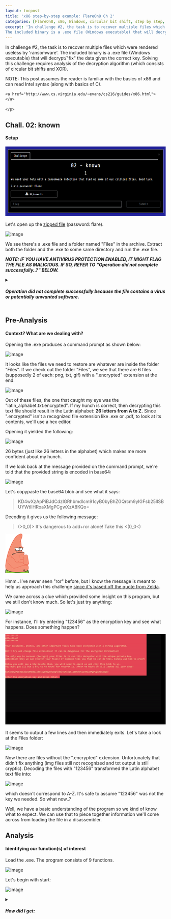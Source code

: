 ```yaml
---
layout: tocpost
title: 'x86 step-by-step example: FlareOn8 Ch 2'
categories: [FlareOn8, x86, Windows, circular bit shift, step by step, detailed,]
excerpt: 'In challenge #2, the task is to recover multiple files which were rendered useless by ransomware.
The included binary is a .exe file (Windows executable) that will decrypt/"fix" the data given the correct key. Solving this challenge requires analysis of the decryption algorithm (which consists of circular bit shifts and XOR).'
---
```

<div class = "myWay">
    <p>
        In challenge #2, the task is to recover multiple files which were rendered useless by 'ransomware'.
The included binary is a .exe file (Windows executable) that will decrypt/"fix" the data given the correct key. Solving this challenge requires analysis of the decryption algorithm (which consists of circular bit shifts and XOR). </p>
</div>

<div id="note">
    <p>
    NOTE: This post assumes the reader is familiar with the basics of x86 and can read Intel syntax (along with basics of C). <br> 
    
    <a href="http://www.cs.virginia.edu/~evans/cs216/guides/x86.html"> </a>
    
    </p>
</div>
    


## Chall. 02: known
#### Setup

![](/images/known.png)

Let's open up the [zipped file](https://github.com/mibho/mibho.github.io/raw/master/attachments/02_known.7z) (password: flare).

![image](https://user-images.githubusercontent.com/86342821/141599163-107e3457-8e2e-4679-95a8-2f1664d106b5.png)

We see there's a .exe file and a folder named "Files" in the archive. Extract both the folder and the .exe to some same directory and run the .exe file. 

***NOTE: IF YOU HAVE ANTIVIRUS PROTECTION ENABLED, IT MIGHT FLAG THE FILE AS MALICIOUS. IF SO, REFER TO "Operation did not complete successfully..?" BELOW.***

<div id= "mainbar">
<details> 
    <summary> 
<h5>Operation did not complete successfully because the file contains a virus or potentially unwanted software.</h5>
  </summary>
  <p> 
      If you received the error message shown below, <b> don't worry . It's a false-positive, not a virus. </b> If the file disappears after seeing this error, it's because by default, AVs will quarantine or remove files they "detect".
      <img src="https://user-images.githubusercontent.com/86342821/141606716-9553dbd2-a9cb-4299-a5b7-ded9fad4f1f1.png">
  </p>
    <p>
        To solve this, you will need to temporarily <b> disable </b> Windows Defender. <a href="https://support.microsoft.com/en-us/windows/turn-off-defender-antivirus-protection-in-windows-security-99e6004f-c54c-8509-773c-a4d776b77960">You can do so by following the instructions in this link.</a> 
        If you have a different AV (e.g: Avast, AVG, etc) and you're unable to run the file, you may have to google for help on temporarily disabling your AV.
    </p>
    
</details>
    </div>

## Pre-Analysis
#### Context? What are we dealing with?

Opening the .exe produces a command prompt as shown below:

![image](https://user-images.githubusercontent.com/86342821/141667259-af364210-d207-4c16-b825-00fc3998aa07.png)

It looks like the files we need to restore are whatever are inside the folder "Files". If we check out the folder "Files", we see that there are 6 files (supposedly 2 of each: png, txt, gif) with a ".encrypted" extension at the end.

![image](https://user-images.githubusercontent.com/86342821/141721027-52449c4a-3a99-464e-8f2e-f5be8d868554.png)

Out of these files, the one that caught my eye was the "latin_alphabet.txt.encrypted". If my hunch is correct, then decrypting this text file should result in the Latin alphabet: **26 letters from A to Z.** Since ".encrypted" isn't a recognized file extension like .exe or .pdf, to look at its contents, we'll use a hex editor. 

Opening it yielded the following: 

![image](https://user-images.githubusercontent.com/86342821/141722484-eba6881b-f1eb-4540-aae9-ca36a9337932.png)

26 bytes (just like 26 letters in the alphabet) which makes me more confident about my hunch.  

If we look back at the message provided on the command prompt, we're told that the provided string is encoded in base64:

![image](https://user-images.githubusercontent.com/86342821/141731550-d0015acf-4abb-4bf7-a4d7-484ade595c08.png)

Let's copypaste the base64 blob and see what it says:

> KD4wXzApPiBJdCdzIGRhbmdlcm91cyB0byBhZGQrcm9yIGFsb25lISBUYWtlIHRoaXMgPCgwXzA8KQo=

Decoding it gives us the following message:

> (>0_0)> It's dangerous to add+ror alone! Take this <(0_0<)

<div class = "myWay"> <img src="/images/patrickthink2.png"> </div> 

Hmm.. I've never seen "ror" before, but I know the message is meant to help us approach this challenge [since it's based off the quote from Zelda](https://en.wikipedia.org/wiki/It%27s_dangerous_to_go_alone!).

We came across a clue which provided some insight on this program, but we still don't know much. So let's just try anything:

![image](https://user-images.githubusercontent.com/86342821/141738714-8d535bdb-7559-494a-9f91-a072cf28a11e.png)

For instance, I'll try entering "123456" as the encryption key and see what happens. Does something happen? 

![image](/images/123456.gif)

It seems to output a few lines and then immediately exits. Let's take a look at the Files folder:

![image](https://user-images.githubusercontent.com/86342821/142032698-44e7e5ba-b098-40dd-8e70-14c971213a91.png)

Now there are files without the ".encrypted" extension. Unfortunately that didn't fix anything (img files still not recognized and txt output is still cryptic). Decoding the files with "123456" transformed the Latin alphabet text file into: 

![image](https://user-images.githubusercontent.com/86342821/141744501-0ab0acb9-ffec-413e-b0d5-8cf4739f7081.png)

which doesn't correspond to A-Z. It's safe to assume "123456" was not the key we needed. So what now..? 

Well, we have a basic understanding of the program so we kind of know what to expect. We can use that to piece together information we'll come across from loading the file in a disassembler. 


## Analysis



#### Identifying our function(s) of interest

Load the .exe. The program consists of 9 functions.

![image](https://user-images.githubusercontent.com/86342821/141760450-d7dea7f5-8a21-49d5-aa65-3b9a5a665ce0.png)

Let's begin with start:

![image](https://user-images.githubusercontent.com/86342821/141762633-cd8d8c88-754f-44b7-9064-17c249ca838f.png)


<div id= "mainbar">
<details> 
    <summary> 
<h5> How did I get: </h5>
  </summary>
    
    
  <div id ="submainbar">
      <details> 
    <summary> 
<h5> Part 1 </h5>
  </summary>
      <p> 
          <img src="https://user-images.githubusercontent.com/86342821/141766542-5b726f91-aa8f-4630-bc14-cf83445e2df5.png"> 
      </p>
          
          <p> 
         
          The 1st two instructions are referred to as the <b>function prologue</b>. This basically just prepares the stack. <a href="https://mibho.github.io/2019-7-27-denoobifyx86/">How? Read more.</a> <br>
          <p class= "lolwat2"> sub esp, 10h <span class="lolwat">allocates 10h (16) bytes of space on the stack.</span>      
          </p>           
          
          <p class="lolwat2">xor eax, eax <span class="lolwat"> is the equivalent of eax = 0.  <a href="https://stackoverflow.com/questions/1396527/what-is-the-purpose-of-xoring-a-register-with-itself">It's typically used as an optimization since it's more efficient than mov eax, 0.</a> </span> 
          </p>
          
          <p class="lolwat2"> mov [ebp+Buffer], eax <span class="lolwat"> Since eax = 0 from the previous instruction, this is just setting the local variable Buffer to 0; ie, Buffer = 0.</span> 
          </p>
          
          <p class="lolwat2">mov [ebp+var_C], eax <span class="lolwat"> basically var_C = 0, for the same reason provided above. </span> 
          </p>
         
          <p class="lolwat2"> push 0FFFFFFF6h <span class="lolwat"> this hex value, 0FFFFFFF6h, is equivalent to 4294967286, which can be represented as ((DWORD)-10). This is the value of STD_INPUT_HANDLE (input buffer to console). So STD_INPUT_HANDLE is pushed to the top of the stack.</span> 
          </p>
          
          <p class="lolwat2">call ds:GetStdHandle <span class="lolwat"> basically GetStdHandle(STD_INPUT_HANDLE). GetStdHandle is called and the argument that's passed through is 0FFFFFFF6h.  </span> 
          </p>
          
          <p class="lolwat2"> mov 
              <br> [ebp + hConsoleInput], eax <span class="lolwat"> Since eax contains the return value of the function that was most recently executed (in this case, GetStdHandle), eax contains whatever GetStdHandle() returns. GetStdHandle(STD_INPUT_HANDLE) returns the handle to standard input (console) OR returns the constant INVALID_HANDLE_VALUE depending on success or fail, respectively. so eax = handle to standard input or error. This is then stored into the local variable hConsoleInput. </span> 
          </p>
          
          <p class="lolwat2">push 0FFFFFFF5h <span class="lolwat"> refer to explanation from push 0FFFFFFF6h above. The only difference is that 0FFFFFFF5h = STD_OUTPUT_HANDLE. </span> 
          </p>
          
         <p class="lolwat2"> call ds:GetStdHandle <span class="lolwat"> basically GetStdHandle(STD_OUTPUT_HANDLE). refer to explanation from previous GetStdHandle instruction with STD_INPUT_HANDLE.  </span> 
          </p>
          
          <p class="lolwat2">mov hConsoleOutput, eax <span class="lolwat">  so hConsoleOutput contains the result from GetStdHandle(STD_OUTPUT_HANDLE). </span> 
          </p>
          
   <br>
      
      Putting all the information together, these instructions return the handles to std_in and std_out (if valid).
          
      </p>
    </details>
    </div>
   
    <div id ="submainbar">
    <details> 
    <summary> 
<h5> Part 2 </h5>
  </summary>
        <p> <img src="https://user-images.githubusercontent.com/86342821/141786928-6b787445-0dec-48d5-aacd-798a32ef6402.png"> </p>
       
        <p>
            If we look up SetConsoleTextAttribute, we can see that the function is defined as follows: <br>
            BOOL WINAPI SetConsoleTextAttribute(_In_ HANDLE hConsoleOutput,  _In_ WORD   wAttributes); <br>
            Note that WINAPI is just another name for <b> __stdcall; ie, arguments are passed right to left </b> on the stack. In this case, that means wAttributes is placed on the stack before hConsoleOutput.<br> 
        </p>
            
            <p class="lolwat2">push 0CEh <span class="lolwat"> the value 206 (decimal) is put on the stack. This corresponds to wAttributes due to the __stdcall calling convention(rightmost argument is pushed first). </span> 
        </p>
        
        <p class="lolwat2">mov ecx, hConsoleOutput<span class="lolwat"> the handle to the standard output device (console) is stored in ecx. </span> 
          </p>
          
        <p class="lolwat2">push ecx<span class="lolwat"> ecx is then put on the stack. This corresponds to hConsoleOutput. </span> 
          </p>
        
            <p>
            Hold up... "<b>I thought ECX was typically used for keeping count of something?</b>" <br>
            Unfortunately, I'm not certain if this is correct, but by definition, 
        <a href="https://en.wikipedia.org/wiki/X86_calling_conventions#stdcall"> __stdcall/WINAPI functions are allowed to modify eax, ecx, and edx.</a>
        As a result, ecx is saved prior to calling said function so that it can restore ecx in case the function that was just called modified its value. <br>
        ecx <b>is typically used as a counter</b>, but it can <b>also be used for temporary storage</b>. This scenario might be a "kill 2 birds with 1 stone" one? Pushing ecx would: <br>
            1) save its value on the stack so that even after the function call, we're able to retrieve it if needed. <br>
            2) put the 2nd argument on the stack. 
        </p>

            <p class="lolwat2">call <br> ds:SetConsoleTextAttribute<span class="lolwat"> basically SetConsoleTextAttribute(ecx, 0xCE), which modifies the background color of the console. </span> 
            </p>
        
       
        
        
    </details>
    </div>
    
    <div id ="submainbar">
    <details> 
    <summary> 
<h5> Part 3 </h5>
  </summary>
        <p> <img src="https://user-images.githubusercontent.com/86342821/141811593-3e046419-0cbd-44e1-a897-35fb5cc8a302.png"> </p>

        <p class="lolwat2">push 0<span class="lolwat"> put the number 0 onto the stack. </span> 
          </p>
        
        <p class="lolwat2">push 0<span class="lolwat"> put the number 0 onto the stack (again).  </span> 
          </p>
        
        <p class="lolwat2">push 70Ah<span class="lolwat"> put the number 70Ah [decimal: 1802] onto the stack.  </span> 
          </p>
        
        <p class="lolwat2">push offset_asc403000<span class="lolwat"> put offset_asc403000 onto the stack. </span> 
          </p>
        
        <p class="lolwat2">mov edx, hConsoleOutput<span class="lolwat"> store hConsoleOutput into EDX. </span> 
          </p>
        
        <p class="lolwat2">push edx<span class="lolwat"> put EDX onto the stack. </span> 
          </p>
        
        <p class="lolwat2">call ds:WriteConsoleA<span class="lolwat">  call WriteConsoleA with all of the arguments pushed onto the stack above.</span> 
          </p>
        
        <p> 
             
            Looking up WriteConsole, we get: BOOL WINAPI WriteConsole(_In_ HANDLE  hConsoleOutput,
            ⠀⠀⠀⠀⠀⠀⠀⠀⠀⠀⠀⠀⠀⠀⠀⠀⠀⠀⠀⠀⠀⠀⠀⠀⠀⠀⠀⠀⠀⠀⠀⠀⠀⠀⠀⠀⠀    ⠀⠀⠀⠀⠀⠀⠀ _In_ const VOID *lpBuffer, ⠀⠀⠀⠀⠀⠀⠀⠀⠀⠀⠀⠀⠀⠀⠀⠀⠀⠀⠀⠀⠀⠀⠀⠀⠀⠀⠀⠀⠀⠀⠀⠀⠀     ⠀⠀  _In_ DWORD   nNumberOfCharsToWrite,⠀⠀⠀⠀⠀⠀⠀
            ⠀⠀⠀⠀⠀⠀⠀⠀⠀⠀⠀⠀⠀⠀⠀⠀⠀⠀⠀⠀⠀⠀⠀⠀⠀⠀⠀⠀⠀⠀_Out_opt_  LPDWORD lpNumberOfCharsWritten,
            ⠀⠀⠀⠀⠀⠀⠀⠀⠀⠀⠀⠀⠀⠀⠀⠀⠀⠀⠀⠀⠀⠀⠀⠀⠀⠀⠀⠀⠀⠀⠀⠀⠀⠀⠀⠀⠀⠀⠀⠀⠀_Reserved_ LPVOID  lpReserved);
            
            <br>
            Again, since it's WINAPI/__stdcall, arguments are passed in from right to left. This means: <br>
            lpReserved = 0; <br>
            lpNumberOfCharsWritten = 0; <br>
            nNumberOfCharsToWrite = 70Ah; <br>
            lpBuffer = offset_asc403000; <br>
            hConsoleOutput = edx; <br> 
            which yields: <br>
            WriteConsoleA(hConsoleOutput, offset_asc403000, 70Ah, 0, 0); <br> <br> 
            
            Since WriteConsoleA() outputs lpNumberOfCharsWritten characters from lpBuffer onto hConsoleOutput, it prints 1802 characters (the entire ransomware msg displayed on the command prompt) from a variable [ie, offset_asc403000] onto the console. 
            
            <br><br><br>
            
            <img src="https://user-images.githubusercontent.com/86342821/141811901-61eee70c-c244-46ef-9241-347ef427e199.png"> <br>
            
            
            
            Similarly, for ReadConsoleA, we get: BOOL WINAPI ReadConsole( _In_ HANDLE  hConsoleInput,
            ⠀⠀⠀⠀⠀⠀⠀⠀⠀⠀⠀⠀⠀⠀⠀⠀⠀⠀⠀⠀⠀⠀⠀⠀⠀⠀⠀⠀⠀⠀⠀⠀⠀⠀⠀⠀⠀    ⠀⠀⠀⠀⠀⠀⠀ _In_ const VOID *lpBuffer, ⠀⠀⠀⠀⠀⠀⠀⠀⠀⠀⠀⠀⠀⠀⠀⠀⠀⠀⠀⠀⠀⠀⠀⠀⠀⠀⠀⠀⠀⠀⠀⠀⠀    ⠀⠀⠀⠀ ⠀⠀⠀⠀⠀⠀⠀⠀ _Out_ LPVOID lpBuffer,⠀⠀⠀⠀⠀⠀⠀
            ⠀⠀⠀⠀⠀⠀⠀⠀⠀⠀⠀⠀⠀⠀⠀⠀⠀⠀⠀⠀⠀⠀⠀⠀⠀⠀⠀⠀⠀⠀⠀⠀⠀⠀⠀⠀_In_ DWORD nNumberOfCharsToRead,
            ⠀⠀⠀⠀⠀⠀⠀⠀⠀⠀⠀⠀⠀⠀⠀⠀⠀⠀⠀⠀⠀⠀⠀⠀⠀⠀⠀⠀⠀⠀⠀⠀⠀⠀⠀_Out_LPDWORD lpNumberOfCharsRead, ⠀⠀⠀⠀⠀⠀⠀⠀⠀⠀⠀⠀⠀⠀⠀⠀⠀⠀⠀⠀⠀⠀⠀⠀⠀⠀⠀⠀⠀⠀⠀⠀⠀⠀⠀⠀⠀⠀⠀⠀⠀ _In_opt_ LPVOID pInputControl);
            
            <br> 
            <br> 
            Once again, arguments are passed in from  right to left. <br>
            
            <p class="lolwat2">push 0<span class="lolwat"> corresponds to parameter pInputControl. put 0 on the stack.</span> 
          </p>
        
        <p class="lolwat2">lea eax, 
            <br> [ebp+NumberOfCharsRead]<span class="lolwat"> loads the address of NumberOfCharsRead into eax </span> 
          </p>
        
         <p class="lolwat2">push eax<span class="lolwat"> corresponds to parameter lpNumberOfCharsRead. puts the address of NumbersOfCharsRead on the stack.</span> 
          </p>
         <p class="lolwat2">push 8<span class="lolwat"> corresponds to nNumberOfCharsToRead = 8. put 8 on the stack.</span> 
          </p>
         <p class="lolwat2">lea ecx, [ebp+Buffer]<span class="lolwat">loads the address of Buffer into ecx.</span> 
          </p>
         <p class="lolwat2">push ecx<span class="lolwat"> corresponds to parameter lpBuffer.</span> 
          </p>
         <p class="lolwat2">lea edx,<br> 
             [ebp+hConsoleInput]<span class="lolwat"> loads the address of hConsoleInput into edx.</span> 
          </p>
         <p class="lolwat2">push edx<span class="lolwat"> corresponds to hConsoleInput.</span> 
          </p>
        
         Just like what we did above for WriteConsoleA(), ReadConsoleA() would then yield: <br> 
            
            ReadConsoleA(hConsoleInput, Buffer, 8, lpNumberOfCharsRead, 0); <br>  
            
            The interesting thing here is that ReadConsoleA() will only read 8 bytes since nNumberOfCharsToRead = 8.. 
            
        </p>
    </details>
    </div>
    
    <div id ="submainbar">
    <details> 
    <summary> 
<h5> Part 4 </h5>
  </summary>
       <p> <img src="https://user-images.githubusercontent.com/86342821/141812730-20dca27d-ea73-471e-87ed-ad14413cb23a.png"> </p>
        <p>
    
          <p class="lolwat2">lea eax, [ebp+Buffer]<span class="lolwat">loads the address of Buffer into eax.</span> 
          </p>
          <p class="lolwat2">push eax<span class="lolwat">save the value of eax [addr of Buffer] onto the stack and pass it as an argument for sub_401370</span> 
          </p>
          <p class="lolwat2">call sub_401370 <span class="lolwat">is equivalent to call 0x401370. This is broken down into: <b>push eip, jmp someFunc</b>, where in this case, someFunc = sub_401370. [eip aka <b> return address </b> is saved to be able to come back after jumping to a different address]</span> 
          </p>
          <p class="lolwat2">add esp, 4<span class="lolwat"> "undo" push eax by "deleting" its value.</span> 
          </p>
          <p class="lolwat2">push eax<span class="lolwat">stores eax (result of sub_401370) onto the stack, overwriting the previous value.</span> 
          </p>
          <p class="lolwat2">call ds:ExitProcess<span class="lolwat">ds refers to <b> data segment </b>; ExitProcess is executed.</span> 
          </p>
          
           
            
            
        </p>

    </details>
    </div>
    
</details>
    </div>

There are 4 main parts to this function:

1) Handles to the **standard input device** (console input buffer) and **standard output device** (console output buffer) are obtained using [*GetStdHandle()*](https://docs.microsoft.com/en-us/windows/console/getstdhandle)

```
GetStdHandle(STD_INPUT_HANDLE) // STD_INPUT_HANDLE is equivalent to ((DWORD)-10)

GetStdHandle(STD_OUTPUT_HANDLE) // STD_OUTPUT_HANDLE is equivalent to ((DWORD)-11)
```

2) Properties of the standard **output** device are modified using the handle to the console output obtained from the previous part and calling [*SetConsoleTextAttribute*](https://docs.microsoft.com/en-us/windows/console/setconsoletextattribute) with a value of 0xCE (206 decimal). This changes the program's text and background to the colors it's now set to (red background w/ light text). 

```
SetConsoleTextAttribute(hConsoleOutput, 0xCE)
```

3) The ransomware message is printed using the standard output device and calling [*WriteConsoleA*](https://docs.microsoft.com/en-us/windows/console/writeconsole) as follows:

```
WriteConsoleA(hConsoleOutput, asc_403000, 0x70A, 0, 0) // message is 0x70A (1802 decimal) characters long.

```

The user is then prompted to provide input of a decryption key, which is achieved by calling [*ReadConsoleA*](https://docs.microsoft.com/en-us/windows/console/readconsole) with the standard input device obtained from the 1st part. More specifically:

```
ReadConsoleA(hConsoleInput, Buffer, 8, NumberOfCharsRead, 0) 
```

so a max of ***8 characters*** is used, no matter how many characters are entered. 

4) The provided input is then used as an argument for some function, does something, and then exits.

```
sub_401370(&Buffer)
```





Near the end of start() we see that the function listed above is executed.

But what is *sub_401370()*..? As of now we don't know much, but:

![image](https://user-images.githubusercontent.com/86342821/142037786-31169186-489a-4794-ac40-374a2b16c95e.png)

the result of this function is used as an argument for ExitProcess(), so I'm confident [it represents the exit code of the program](https://docs.microsoft.com/en-us/windows/win32/api/processthreadsapi/nf-processthreadsapi-exitprocess).

Instead of dealing with the default names for the functions (sub_address), I will be renaming them so that keeping track of them is easier. Since **sub_401370() returns a value for ExitProcess(), I'll call it doesSomethingAndRetExitCode()**.  

![image](https://user-images.githubusercontent.com/86342821/143190423-6878f1bd-9c49-44da-a976-7be2ce400d29.png)

<div id= "mainbar">
<details> 
    <summary> 
<h5> How did I get: </h5>
  </summary>
    
    <p> <img src="https://user-images.githubusercontent.com/86342821/143732516-fbc8532c-7a80-430f-a506-7dd5da9d8c17.png">
    </p>
    
    <p>
    Let's establish a basic visual so we can have a better understanding of what's going on. First, we're going to take a few steps back and start at the following:
        
        <img src="https://user-images.githubusercontent.com/86342821/143732639-9e09dd82-94ea-431f-8aa1-b3b321d86933.png">
    
    This is right before we call sub_401370/doesSomethingAndRetExitCode(). Suppose our stack frame looks something like this:
        
        <img src="https://user-images.githubusercontent.com/86342821/143732841-cb8b9d09-b8f2-40a6-9336-7db878c8a020.png">
        
     [Assume EBP and ESP are pointing to the correct things; ie, EBP to the base/start of the function frame and ESP to the topmost item on the stack].<br>Let's start from <b> push eax </b> and keep track of the stack frame.<br> After 
        <b> push eax </b> is executed, we get: <br>
        <b> NOTE: EAX is &Buffer after the LEA instruction </b>
        
         <img src="https://user-images.githubusercontent.com/86342821/143733118-224babfc-ad34-48ce-bfec-f0eca61be849.png">
        
        After <b> call sub_401370 </b>:
        
         <img src="https://user-images.githubusercontent.com/86342821/143943585-8eb60d35-8cbf-446e-a3da-7a9caa5a614b.png">
        
        We're now back to where we started. Let's go step by step and start from the top: <br>
        
        after <b> push ebp </b> <br>
        (We're saving the "old" EBP's value so we can restore it later on at the end of the function). 
        
         <img src="https://user-images.githubusercontent.com/86342821/143733633-81111aed-dc16-4c04-b593-722249e303b6.png">
        

        
        <b>after mov ebp, esp: </b>
        
         <img src="https://user-images.githubusercontent.com/86342821/143734002-7429c2a2-9e16-4135-9ee2-dea04a7d8066.png">
        
        after <b> sub esp, 190h: </b> <br>
        (190h (400 decimal) bytes are allocated for local variable storage). 
         <img src="https://user-images.githubusercontent.com/86342821/143734134-aed98a88-d64f-432f-99c3-c702e0700ca1.png"> <br>
        
        By "filling in the blanks", we have the following:
        
         <img src="https://user-images.githubusercontent.com/86342821/143734201-f270be33-240b-48a4-9789-b6dc1d60b72a.png">
        
        Let's continue on with the instructions:
        
        <img src="https://user-images.githubusercontent.com/86342821/143951011-142c5e61-8a85-4bec-9ae5-9cf781d99a6c.png">
        
        After <b>mov [ebp + var_4], 0 </b>:
        
        <img src="https://user-images.githubusercontent.com/86342821/143952222-8e6640a5-cbed-4955-920d-528455573a61.png">
        
        After <b> push offset PathName </b>:
        <img src="https://user-images.githubusercontent.com/86342821/143960195-d3051d89-4995-434c-b2cc-bf0f2ede2165.png">
        
        After <b> Call ds: SetCurrentDirectoryA </b>, <br>
        Since only 1 argument was pushed onto the stack, we have: <br>
        
        ⠀⠀⠀⠀⠀SetCurrentDirectoryA(PathName); <br>
        
        with the stack looking like how it was prior to the call. The main thing is that we have the result of the call in register <b> EAX </b>. <br> <br>
        
        After <b>test eax, eax </b>, <br>
        the appropriate flags are set depending on the result. these flags determine which branch will be taken by checking the conditions of the next instruction: <br> <br>
        
        <b> jnz short loc_401399 </b>. <br> 
        JNZ = jmp if not zero; ie, ZF (zero flag) = 0 aka not set. Since <b> test eax, eax </b> is the equivalent of eax & eax (bitwise-AND), the zero flag is set only if eax == 0. B/c EAX is the result/return value of SetCurrentDirectoryA, <a href="https://docs.microsoft.com/en-us/windows/win32/api/winbase/nf-winbase-setcurrentdirectory">what happens depends on whether or not SetCurrentDirectoryA succeeded or failed. </a> <br> <br>
        (EAX = 0 if SetCurrentDirectoryA fails, non-zero otherwise. So for the zero flag to <b> not </b> be set, SetCurrentDirectoryA has to return a non-zero value, aka be successful)
        











    
    </p>
    
 </details>
    </div>

At the start of doesSomethingAndRetExitCode(), [SetCurrentDirectoryA()](https://docs.microsoft.com/en-us/windows/win32/api/winbase/nf-winbase-setcurrentdirectory)  attempts to change directories to the "Files" folder. Upon success, it returns a non-zero value and continues onto **loc_401399**. On failure, it returns zero and executes *sub_4010C0()*. **I'm not concerned with what happens if the program fails to change directories**; ie, sub_4010C0 is called (my reasoning was that the program won't be able to modify the files if it can't have access to them in the first place). Also, it doesn't check for the following scenarios:

1. is there a chance that the files are already in the current directory?
2. is there a chance that the program is already in the "Files" directory?

Let's take a quick look through sub_4010C0 to see if we come across anything that might give us a basic understanding of the function: 

![image](https://user-images.githubusercontent.com/86342821/142809804-97fa6d31-9bd3-4847-abaf-ee7e8ff681b4.png)

I quickly notice **GetLastError()** and multiple calls to **WriteConsoleA()**. In addition, there are two offsets which seem to deal with **error messages** and are passed through WriteConsoleA.  

<div class = "myWay"> <img src="/images/duckthinkright.png"> </div>

Hmm... 

For now, I'll name **sub_4010C0 as printsError** and return to it later if needed. [GetLastError()](https://docs.microsoft.com/en-us/windows/win32/api/errhandlingapi/nf-errhandlingapi-getlasterror) outputs more information about the fail that occurred so I'm assuming with all the calls to WriteConsoleA, sub_4010C0 (printsError) does just that: print errors.

Since we discovered earlier (from running the program) that the result is a separate set of the supposedly decrypted files, I know that I'm going to be on the lookout for things related to file modification/access.

Let's return back to **doesSomethingAndRetExitCode()** and consider the branch that runs upon success: 

![image](https://user-images.githubusercontent.com/86342821/142827225-99cca5ab-695e-44ec-88cb-cfae3a2733d1.png)

<div id= "mainbar">
<details> 
    <summary> 
<h5> How did I get: </h5>
  </summary>
    <p>
        Continuing off the stack frame made earlier (<b> AFTER push eax is executed </b>): <br>
        <img src="https://user-images.githubusercontent.com/86342821/143999563-a68a94bb-3c3a-498b-9d82-d41445019182.png"> <br>

    <img src="https://user-images.githubusercontent.com/86342821/143984374-abe51b78-2c87-4acf-b644-1ad54b6e2b87.png">
   
           <p class="lolwat2">lea eax, [ebp+FindFileData]<span class="lolwat">loads the address of FindFileData into eax. (points to start of FindFileData block shown in diagram) </span> 
          </p>
    
          <p class="lolwat2">push eax<span class="lolwat">save the value of eax [addr of FindFileData] onto the stack and pass it as the rightmost argument for FindFirstFileA.</span> 
          </p>
    
    <p class="lolwat2">push offset FileName<span class="lolwat">pass FileName as the 1st argument onto the stack for FindFirstFileA.</span> 
    </p>
    
    <p>
    Then after <b> call ds:FindFirstFileA </b>, our stack frame looks like: 
    <img src="https://user-images.githubusercontent.com/86342821/143994140-481402ff-1dc6-4b8a-be12-35bfd1780126.png">
    and the result of FindFirstFileA is in <b>EAX </b>. <br>
    </p>
    
    <p>
        If successful, EAX contains a valid search handle. Otherwise, EAX is equal to <b>INVALID_HANDLE_VALUE</b> 
    </p>
    
    <p class="lolwat2">mov [ebp + hFindFile], eax <span class="lolwat">The result of FindFirstFileA is stored in the local variable hFindFile (see below). </span> 
    </p>
        
        <img src="https://user-images.githubusercontent.com/86342821/143996787-69031cd3-4358-4cb7-a81c-15dbd893d8cc.png">

     <p class="lolwat2">cmp [ebp + hFindFile], <br> 0FFFFFFFh <span class="lolwat">The result of FindFirstFileA is compared to <b> INVALID_HANDLE_VALUE (0x0FFFFFFF) </b> and flags are set accordingly. Zero flag is set if the value stored in hFindFile is equal to 0x0FFFFFFF.</span> 
          </p>
    
         <p class="lolwat2">jnz loc_4013BE<span class="lolwat">The jump to loc_4013BE is taken only if the zero flag is <b> NOT </b> set; ie, ZF = 0. This means we want hFindFile's value to be anything other than 0x0FFFFFFF. In other words, we take the jump if we obtained a valid handle (hFindValue != 0x0FFFFFFF)  </span> 
          </p>
    
    </p>
 </details>
    </div>

Here we see [FindFirstFileA](https://docs.microsoft.com/en-us/windows/win32/api/fileapi/nf-fileapi-findfirstfilea) is called and looks for ".encrypted" files. If successful, it returns an argument (search handle) to be used for [FindNextFileA](https://docs.microsoft.com/en-us/windows/win32/api/fileapi/nf-fileapi-findnextfilea). Otherwise, *INVALID_HANDLE_VALUE* (*0x0FFFFFFF*) is returned. If a valid handle is returned (successful), we jump to **loc_4013BE** and move forward. If not, **printsError()** is executed. Since we established this function as one we aren't interested in, let's take the jump:

![image](https://user-images.githubusercontent.com/86342821/144711922-1a7bd914-c44e-41c3-a3fe-f06669432dbe.png)

<div id= "mainbar">
<details> 
    <summary> 
<h5> How did I get: </h5>
  </summary>
    
    <div id ="submainbar">
    <details> 
    <summary> 
<h5> Part 1 </h5>
  </summary>
        <p>
        Let's recall the stack frame from the previous note and update it as we go along: 
            <img src="https://user-images.githubusercontent.com/86342821/143994140-481402ff-1dc6-4b8a-be12-35bfd1780126.png">
            <br> 
            <br>
     
        <img src="https://user-images.githubusercontent.com/86342821/144003790-8aa76ef3-420e-48e6-9725-63258e41ce30.png">
          Starting from the beginning:
            <p class="lolwat2">lea ecx, [ebp + FindFileData.cFileName]<span class="lolwat">load the address of the start of the char array (cFileName) into ecx .</span> 
            </p>
            <p class="lolwat2">push ecx<span class="lolwat">pass FileName (name of the file) as the rightmost argument onto the stack for sub_401030 (renamed as retNumBytesArg1ReplByArg2 in a few steps).</span> 
            </p>
        
        After <b>push ecx </b>, the stack frame looks like:
        <img src="https://user-images.githubusercontent.com/86342821/144033676-1da36c99-1e9f-4357-95f5-2d0b215ca120.png"> <br> 
        
        The 2nd argument is then passed: <br>
        <p class="lolwat2">lea edx, [ebp + var_50]<span class="lolwat">load the address of var_50 into edx.</span> 
            </p>
            <p class="lolwat2">push edx<span class="lolwat">pass the address of var_50 which corresponds to the beginning of the array; ie, var_50[0]. </span> 
            </p>
        and the stack frame looks as follows: 
        <img src="https://user-images.githubusercontent.com/86342821/144036273-a4577dd5-4632-4292-9e34-271e0f6c7d3a.png"> <br>
        
        Putting this all together, we get:
        <p class="lolwat2"> call sub_401030 <span class="lolwat"> sub_401030(&var_50, FindFileData.cFileName) </span> 
            </p>
        
        Note: there's also the following instruction after the call:
        <p class="lolwat2"> add esp, 8 <span class="lolwat"> This "cleans up" the space previously taken by the two push instructions. see stack frame below. </span> 
            </p>
        
        Adding 8 to ESP achieves the following (refer to right one): <br>
        
        <img src="https://user-images.githubusercontent.com/86342821/144042547-ff5472d8-491f-4a0c-b5c3-2ad6e4f31c70.png"> <br> 
        
        The data we wrote earlier is still there but we just cant access it anymore. (data will be overwritten. refer to part 2)
        
        </p>
        </details>
    </div>
    
    <div id ="submainbar">
    <details> 
    <summary> 
<h5> Part 2 </h5>
  </summary>
        <p>
        <img src="https://user-images.githubusercontent.com/86342821/144708750-bef83c63-da26-4292-b01d-279e764583f0.png">
        Unfortunately, I'm not sure why the 2nd mov instruction is there. The important thing is that eax (result from sub_401030) is used to calculate the address where the 0 will be stored. 
            
            <p class="lolwat2"> mov [ebp+var_10], eax <br> mov eax, [ebp+var_10] <span class="lolwat"> store the value obtained from sub_401030 into var_10 and place it back into eax..? </span> 
            </p>
        
 
        <p class="lolwat2"> mov [ebp+eax+ <br>
            FindFileData.cAlternate<br>FileName+6], 0<span class="lolwat"> add 0 at the end of cAlternateFileName [null character to denote end of c-string..?] </span> 
            </p>
        <p class="lolwat2"> mov ecx, [ebp+arg_0] <span class="lolwat">store value of arg_0 into ecx</span> 
            </p>
        <p class="lolwat2"> push ecx <span class="lolwat"> pass arg_0 as rightmost argument (3rd) </span> 
            </p>
        <p class="lolwat2"> lea edx, [ebp+var_50] <span class="lolwat"> load address of var_50 into edx </span> 
            </p>
        <p class="lolwat2"> push edx <span class="lolwat"> pass &var_50 as 2nd argument </span> 
            </p>
        
        <p class="lolwat2"> lea eax, <br> [ebp+FindFileData.cFileName] <span class="lolwat"> load address of start of cFileName char array into eax </span> 
            </p>
        <p class="lolwat2"> push eax <span class="lolwat"> pass FindFileData.cFileName as 1st argument </span> 
            </p>
         <p class="lolwat2"> call sub_401220 <span class="lolwat"> sub_401220(FindFileData.cFileName, &var_50, arg_0) </span> 
            </p>
        
        Before executing add esp, 0Ch, let's see how the stack is affected by the above: <br>
        <img src="https://user-images.githubusercontent.com/86342821/144711237-9048c304-4c62-49bc-b6b8-d4766bd21948.png"> <br>
        
        After add esp, 0Ch (12 decimal), we get: 
        
        <img src="https://user-images.githubusercontent.com/86342821/144711481-37276f3b-c204-4195-abcb-49c462eae5ee.png">
        
        And just like in part 1, this "cleans up"/undoes the 3 push instructions above.  
        
        

        </p>
        </details>
    </div>
    
    <div id ="submainbar">
    <details> 
    <summary> 
<h5> Part 3 </h5>
  </summary>
    <p>
    <img src="https://user-images.githubusercontent.com/86342821/144712023-3b08b11d-d549-4080-b1b2-7eebb6bb0ce9.png">
    
    <p class="lolwat2"> mov ecx, [ebp+var_4] <span class="lolwat">store value of var_4 into ecx. (var_4 was set to 0 near the start of this function and hasn't been modified/accessed until now.) </span> 
            </p>
    <p class="lolwat2"> add ecx, 1 <span class="lolwat"> ecx += 1 </span> 
        </p>
    <p class="lolwat2"> mov [ebp+var_4], ecx <span class="lolwat"> store new value of ecx as contents of memory in var_4.</span> 
        </p>
    <p class="lolwat2"> lea edx, [ebp+FindFileData] <span class="lolwat"> load address of FindFileData into edx </span> 
        </p>
        
    <p class="lolwat2"> push edx <span class="lolwat"> pass &FindFileData as the rightmost argument (2nd arg) .</span> 
    </p>
    <p class="lolwat2"> mov eax, [ebp+hFindFile] <span class="lolwat"> store the value of hFindFile into eax. </span> 
    </p>
    
    <p class="lolwat2"> push eax <span class="lolwat"> pass hFindFile as the 1st argument for FindNextFileA. </span> 
    </p>
    
    
    <p class="lolwat2"> call ds:FindNextFileA <span class="lolwat"> FindNextFileA(hFindFile, &FindFileData) </span> 
    </p>
    
    <p class="lolwat2"> test eax, eax <span class="lolwat"> test is bitwise and.  </span> 
    </p>
    
    <p class="lolwat2"> jnz short_loc40142A <span class="lolwat"> take the jump if not zero. aka ZF not set (ZF = 0). For test eax, eax to not set the zero flag, eax MUST be nonzero. eax is nonzero when FindNextFileA is successful, so a file has to be found to continue. </span> 
    </p>
    
    At this point, our stack looks like: 
    
    <img src="https://user-images.githubusercontent.com/86342821/144724200-d00feb9e-65ac-4366-9fd8-88c4011f83b2.png">

    
    </p>
  
  
        </details>
    </div>
    
 </details>
</div>
I see 3 big things here and 2 of them are "new" function calls: *sub_401030* and *sub_401220*. After these two are executed, we look for the next file using FindNextFileA() and if its result is non-zero (successfully found), we take the jump to **loc_40142A**. At loc_40142A, there's an unconditional jmp to loc_4013BE; ie, go back to the start of the section we were just on (loc_4013BE). 

![image](https://user-images.githubusercontent.com/86342821/142778670-aa45b816-9bff-4d9e-88bc-a771e5cb84a7.png)

This seems to be a loop which continues depending on whether or not it was able to find a file. But what are the 2 functions that we don't know doing? Let's see *sub_401030()* first:

![image](https://user-images.githubusercontent.com/86342821/142796301-d9f74a36-4055-40a3-b2c6-468167fbb207.png)

<div id= "mainbar">
<details> 
    <summary> 
<h5> How did I get: </h5>
  </summary>
    <p>
               
        <img src="https://user-images.githubusercontent.com/86342821/144718727-860fa51c-e198-488b-abbe-9a62abb0f90f.png">
        
        By matching the arguments with their respective parameters, we see that arg_0 = &var_50 <br> and arg_4 = FindFileData.cFileName <br> <br>
        
        At this point, our stack frame looks like: <br>
        
        <img src="https://user-images.githubusercontent.com/86342821/144719180-d869d4e3-6e7a-4565-9dd8-ac380dde1c61.png">
    <p style=" font-weight:501; text-align:left; font-size:130%;"> If you're wondering why the stack diagram is "different" from the last drawing in the previous part, it's b/c the last diagram was the stack for FindNextFileA (Part 3). The one I'm referring back to is Part 1 (since it's sub_401030)  </p>
        <p class="lolwat2"> push ebp <br> mov ebp, esp <span class="lolwat"> function prologue  </span> 
        </p>
    
        <img src="https://user-images.githubusercontent.com/86342821/144719993-3b704a4f-7284-4c0d-815a-837f9af6610d.png">
        <br>
    
        After the function prologue, we have: <br>
    
    <p class="lolwat2"> push ecx <span class="lolwat"> The purpose of this push isn't to save the value of ecx or pass it as an argument. 
        <a href="https://stackoverflow.com/a/22351413">It's an optimization trick. </a></span> 
        </p> <br>
    
    <img src="https://user-images.githubusercontent.com/86342821/144720029-a36c3f79-9f52-49c6-bb7c-855c22d769da.png">

    
    <p class="lolwat2"> mov [ebp+var_4], 0 <span class="lolwat"> Keep in mind var_4 = -4. store 0 as value of memory in var_4. </span> 
        </p> <br>
     <img src="https://user-images.githubusercontent.com/86342821/144720185-d0e7b3cf-3e44-4375-b8ef-e2072f0a21e4.png">
    
     
    <br>
    Now we can take a look at the rest:
    <br> 
    <img src="https://user-images.githubusercontent.com/86342821/144720448-dbede79e-ee94-4728-a5b3-c939e1337cd1.png">
    
    <p class="lolwat2"> mov eax, [ebp+arg_0] <span class="lolwat"> arg_0 = &var_50. eax = start of var_50  </span> 
    </p>
    <p class="lolwat2"> add eax, [ebp+var_4] <span class="lolwat"> value of var_4 = 0 from above; eax += var_4 (eax = var_4th element) </span> 
    </p>
    <p class="lolwat2"> mov ecx, [ebp+arg_4] <span class="lolwat"> store the value of arg_4 (start of cFileName) into eax </span> 
    </p>
    <p class="lolwat2"> add ecx, [ebp+var_4] <span class="lolwat"> ecx += var_4 </span> 
    </p>
    <p class="lolwat2"> mov dl, [ecx] <span class="lolwat"> store the value of [ecx] into dl. accessing var_4th element of arg_4 </span> 
    </p>
    <p class="lolwat2"> mov [eax], dl <span class="lolwat"> store the value of [ecx] into [eax]. var_4th element of var_50 gets replaced with var_4th element of FindFileData.cFileName</span> 
    </p>
    
    <p class="lolwat2"> mov eax, [ebp+arg_4] <span class="lolwat"> store the value of arg_4 into eax (start of cFileName) </span> 
    </p>
    <p class="lolwat2"> add eax, [ebp+var_4]<span class="lolwat"> going to var_4th element of cFileName. </span> 
    </p>
    <p class="lolwat2"> movsx ecx, byte ptr [eax] <span class="lolwat"> get the byte from the (cFileName + var_4) and sign extend the result into ecx </span> 
    </p>
    <p class="lolwat2"> test ecx, ecx <span class="lolwat"> check result of (ecx & ecx) and set flags accordingly. </span> 
    </p>
    <p class="lolwat2"> jnz short loc_40105D <span class="lolwat"> take the jump if not zero. that would require ZF to not be set. ZF is only set if the result from test ecx,ecx is zero. So we jump to loc_40105D if the sign-extended value we get results in 0. </span> 
    </p> <br> 
    
    Let's look at loc_40105D (branch taken when zero flag isn't set):
    
    <img src="https://user-images.githubusercontent.com/86342821/144725179-0e89b4bb-5504-48d7-88ca-94643fbf4687.png"> <br>

    <p class="lolwat2"> mov edx, [ebp+var_4] <span class="lolwat"> edx = value of var_4 </span> 
    </p>
    <p class="lolwat2"> add edx, 1 <span class="lolwat"> edx += 1</span> 
    </p>
    <p class="lolwat2"> mov [ebp+var_4], edx <span class="lolwat"> store edx into value of var_4 [it's keeping count of how many times this is executed] </span> 
    </p>
    <p class="lolwat2"> jmp short loc_40103B <span class="lolwat"> jump back to loc_40103B so loop/repeat until we get 0 from test ecx,ecx. </span> 
    </p>
    

    
    </p>
    
    
 </details>
    </div>

The lowest 8 bits of the 1st argument are replaced with the lowest 8 bits of the 2nd argument. It does so 1 byte at a time until it encounters a byte of the 2nd argument (**arg_4**) that is zero/empty and returns the number of times the loop was executed. I know it's doing some copying and most likely keeping count of the number of bytes that were replaced. I'll call **sub_401030 as retNumBytesArg1ReplByArg2**. 

Lets look at the next function: *sub_401220*.  

![image](https://user-images.githubusercontent.com/86342821/142825918-94d8f2a2-82f2-4163-9302-c04accfc65e7.png)

<div id= "mainbar">
<details> 
    <summary> 
<h5> How did I get: </h5>
  </summary>
    <p>
        Since our stack is getting a bit long, I'll be omitting the parts that aren't "relevant". Here's what I mean: <br> 
        <img src="https://user-images.githubusercontent.com/86342821/144938799-67e0a5e6-9ab7-46a4-ae41-0ddc3e796f46.png"> <br> 
        Instead of displaying all of the elements prior to the call, only the ones that are used will be kept. (the circled portion above is the relevant part b/c those are the arguments passed through the function we've entered. the rest won't be shown.) <br> <br>
        
        Starting from right before the function prologue: <br> 
        <img src="https://user-images.githubusercontent.com/86342821/144939172-e5651c30-2b0f-4ee9-85b5-b1eabcb1538f.png">
        <br> 
        Right after sub esp, 18h [24 decimal], the space for this function's local variables is allocated:
        
        <img src="https://user-images.githubusercontent.com/86342821/144942861-42e65ad6-63ad-4ac4-84d7-11c19b13cf4a.png"> <br>
        
       Now comes the main part: 
        
         <p class="lolwat2"> push 0 <span class="lolwat"> argument for hTemplateFile (involves handle to a template file). set as NULL (0) b/c this is useless to us. </span> 
    </p>
    <p class="lolwat2"> push 80h <span class="lolwat"> argument for dwFlagsAndAttributes (info regarding file/device attributes and flags; kind of like settings..?) The documentation page shows 80h corresponds to FILE_ATTRIBUTE_NORMAL, which means none of the attributes are set.</span> 
    </p>
    <p class="lolwat2"> push 3 <span class="lolwat"> argument for dwCreationDisposition; 3 corresponds to OPEN_EXISTING, which is described as only opening a file if it exists. </span> 
    </p>
    <p class="lolwat2"> push 0 <span class="lolwat"> argument for lpSecurityAttributes. set as NULL (0) b/c it's useless. </span> 
    </p>
    <p class="lolwat2"> push 1 <span class="lolwat"> argument for dwShareMode; corresponds to FILE_SHARE_READ (which allows a specified file or device to request read access) </span> 
    </p>
    <p class="lolwat2"> push 80000000h <span class="lolwat"> argument for dwDesiredAccess. Unlike the other sections, this one doesn't explicitly say what values the constants they used are. Read your way through or google, but this constant corresponds to GENERIC_READ.</span> 
    </p>
    <p class="lolwat2"> mov eax, [ebp+lpFileName] <span class="lolwat">corresponds to the file/device's name that'll be accessed. store in eax. </span> 
    </p>
    <p class="lolwat2"> push eax <span class="lolwat">  argument for lpFileName. eax contains data of lpFileName from previous line.</span> 
    </p>
     <p class="lolwat2"> call ds:CreateFileA <span class="lolwat"> CreateFileA(lpFileName, 80000000h, 1, 0, 3, 80h, 0) return any number other than -1 (0x0FFFFFFF) on success. result of -1 = fail.</span> 
    </p>
    <p class="lolwat2">mov [ebp+hFile], eax <span class="lolwat"> move the result of CreateFileA into memory contents of hFile.</span> 
    </p>
    <p class="lolwat2"> cmp [ebp+hFile], 0FFFFFFFh <span class="lolwat"> compare the result of CreateFileA with 0x0FFFFFF (-1 decimal). if the result is 0x0FFFFFFF, the zero flag is set (since 0x0FFFFFFF - 0x0FFFFFFF = 0), which means CreateFileA failed. </span> 
    </p>
     <p class="lolwat2"> jnz short loc_401254 <span class="lolwat"> If the zero flag isn't set, take the jump. ZF is set if CreateFileA fails, so we only take the jump if CreateFileA was successful. </span> 
    </p>

    
    <br> <br>
    if you've come this far for this help bar, what does the stack look like now? (hint: continue from the diagram of the most recent frame)



        
        
        
        
    </p>
 </details>
</div>
[CreateFileA](https://docs.microsoft.com/en-us/windows/win32/api/fileapi/nf-fileapi-createfilea) is called, which returns a non-zero value corresponding to a valid handle on success. Otherwise, it returns *INVALID_HANDLE_VALUE* (*0x0FFFFFFFh* [-1 in decimal]) on failure. Let's take a look at the arguments of the function to get a better understanding of what's going on:

![image](https://user-images.githubusercontent.com/86342821/142949004-d694680e-379f-43de-a8dd-f2ae44a3e054.png)

Because the parameters *lpSecurityAttributes* and *hTemplateFile* are **optional** and aren't used in this scenario (both have *0* as their arguments), we'll be excluding them. By using the table provided above, we can see that this call of CreateFileA will attempt to open (with read access) a file/device with the name provided as *lpFileName* **only if the file exists**. Otherwise, it returns an **error** indicating that the file was **not found** and subsequently executes **printsError()**.

Let's take the jump to **loc_401254**:

![image](https://user-images.githubusercontent.com/86342821/143002090-b7d40131-6bd0-4986-b5cc-f6bc859c32df.png)

<div id= "mainbar">
<details> 
    <summary> 
<h5> How did I get: </h5>
  </summary>
    
    <p style="font-weight:501; font-size: 50px; text-align:center">
        left as an "exercise" for the reader <br> (if needed)
    <img src="/images/jerrleft.png" style="max-width:20%;">
    </p>

 </details>
</div>
*Another* call to CreateFileA. Compared to the first call, this one passes along different values for 3 of the parameters: *dwDesiredAccess*, *dwShareMode*, and *dwCreationDisposition* (*GENERIC_WRITE* (*0x40000000*), *0*, and *CREATE_ALWAYS* (*2*), as arguments, respectively). If we refer to the table posted earlier and [seek out extra info regarding CreateFileA](https://docs.microsoft.com/en-us/windows/win32/api/fileapi/nf-fileapi-createfilea), we know this second call will **always** attempt to create a file (or if it already exists, overwrite its contents) with the name from *lpFileName* and **prevent other processes from requesting delete, read, or write access** to that specific file/device.

What happens now?

If we continue onto **loc_401282**, we see the following:

![image](https://user-images.githubusercontent.com/86342821/144987379-1baf6f53-4e24-4f2f-8662-239ac729724d.png)

<div id= "mainbar">
<details> 
    <summary> 
<h5> How did I get: </h5>
  </summary>
    <p>
        The stack diagrams keep on stacking in length, so any remaining ones are left to the reader as exercises :^) [the "important" stuff regarding visualizing the stack was covered in the previous parts, so refer to those if needed]. <br> <br> 
        
        Make sure to <a href="https://docs.microsoft.com/en-us/windows/win32/api/fileapi/nf-fileapi-readfile">refer to the documentation </a> so that the values for each argument makes sense. 
        
        <p class="lolwat2"> push 0 <span class="lolwat"> argument for lpOverlapped; set as NULL (0) b/c it's useless to us.</span> 
    </p>
    <p class="lolwat2"> lea ecx, [ebp+NumberOfBytesRead] <span class="lolwat"> load the address of NumberOfBytesRead into ecx </span> 
    </p>
     <p class="lolwat2"> push ecx <span class="lolwat"> pass the address of NumberOfBytesRead as the argument for lpNumberOfBytesRead </span> 
    </p>
    <p class="lolwat2"> push 8 <span class="lolwat"> corresponds to parameter nNumberOfBytesToRead. Read at most 8 bytes. </span> 
    </p>
     <p class="lolwat2"> lea edx, [ebp+Buffer] <span class="lolwat"> load the address of Buffer into edx </span> 
    </p>
    <p class="lolwat2"> push edx <span class="lolwat"> pass the address of Buffer as the argument for lpBuffer </span> 
    </p>
    <p class="lolwat2"> mov eax, [ebp+hFile] <span class="lolwat"> store the value of hFile into eax </span> 
    </p>
    <p class="lolwat2"> push eax <span class="lolwat"> pass the value of hFile (handle to the file) as the argument for hFile </span> 
    </p>
      <p class="lolwat2"> call ds:ReadFile <span class="lolwat"> ReadFile(hFile, &Buffer, 8, &NumberOfBytesRead, 0) </span> 
    </p>
        <p class="lolwat2"> test eax, eax <span class="lolwat"> bitwise-and eax and set flags accordingly </span> 
    </p>
      <p class="lolwat2"> jnz short loc_4012A5 <span class="lolwat"> If not zero, aka the zero flag isn't set, take the jump. ZF is set from the previous instruction if eax == 0. So, we take the jump if ReadFile returns a non-zero value (aka successful) </span> 
    </p>
        
    </p>
 </details>
</div>
[*ReadFile*](https://docs.microsoft.com/en-us/windows/win32/api/fileapi/nf-fileapi-readfile) reads the data from *hFile* and stores it into *Buffer*. It reads at most 8 bytes at once, and if successful, returns a nonzero value. Otherwise, it returns zero. 

Upon success, we jump to **loc_4012A5**:

![image](https://user-images.githubusercontent.com/86342821/143136181-f1b79dfb-ed10-4118-ab7b-603d3080fa4b.png)

The number of bytes read from *hFile* is checked, and if it's more than zero, we continue onto **loc_4012AD**. Unlike the other branch fails, this one doesn't result in a call to **printsError**. Instead, we jump to **loc_4012E4** where the current function we're exploring (*sub_401220*) ends. Let's first examine the branch we take upon success (**loc_4012AD**):

![image](https://user-images.githubusercontent.com/86342821/144986789-f51159f4-89dd-42b1-b3eb-326206075678.png)

<br> 

We see two function calls here: *sub_4011F0* and *WriteFile*. It looks like *sub_4011F0* does something with *Buffer* and ***arg_8***? 

<div class = "myWay">
    <img src="/images/stare3.png">
    </div>
    
***arg_8***..? 

If we go back to the beginning of the current function (*sub_401220*), it shows that arg_8 corresponds to the *rightmost* argument that was passed. Let's retrace our steps to determine what arg_8 is...   

![image](https://user-images.githubusercontent.com/86342821/143326677-8e6054b0-d8f1-462a-b808-5d702e8ac6de.png)

At the start of *sub_401220*, the function prototype is provided: 

```
int __cdecl sub_401220(LPCSTR lpFileName, LPCSTR, int)
```

If we go "back" and see where this function was executed, we find ourselves in **doesSomethingAndRetExitCode** at **loc_4013BE**. Since we're looking for the rightmost argument, we want the ***first*** argument that was pushed onto the stack. ECX was the 1st thing passed onto the stack prior to calling *sub_401220*. It contains the memory contents of **arg_0**, which was passed through as *the* argument (ie, only 1) for **doesSomethingAndRetExitCode**. This means we just have to figure out what was passed as an argument when **doesSomethingAndRetExitCode** was called. 

If we look at the beginning of the figure above, we can see that in **start** (label 3), the address of **Buffer** is loaded into EAX with the LEA instruction. EAX is then pushed onto the stack to be used as an argument for **doesSomethingAndRetExitCode**. Near the start of this challenge, we discovered that the Buffer variable stores at most ***8 characters*** of the user input obtained using *ReadConsoleA*. Therefore, we can safely say that **arg_8 is the user input; ie, the decryption key** the user is asked to enter.

Continuing from where we left off earlier, we now run *sub_4011F0*:
 
```
sub_4011F0(&Buffer, arg_8)
```

where &Buffer corresponds to *arg_0* and arg_8 to *arg_4*. In other words, **&Buffer** aka **arg_0** represents **data read from the file** while **arg_8** aka **arg_4** represents the **user input from ReadConsole()**. 

The function can be broken down as follows:

![image](https://user-images.githubusercontent.com/86342821/144558080-7c2d8423-3d07-4a57-a9cb-384dd17c6a1d.png)

<div id= "mainbar">
<details> 
    <summary> 
<h5> How did I get: </h5>
  </summary>
    
    <div id ="submainbar">
    <details> 
    <summary> 
<h5> Part 1 </h5>
  </summary>
        <p>
            
            <img src="https://user-images.githubusercontent.com/86342821/144720901-41a460f6-64ba-4381-8a52-54334e20150d.png">

        <p class="lolwat2"> push ebp <br> mov ebp, esp <span class="lolwat"> function prologue </span> 
            </p>
        
        <p class="lolwat2"> push ebx <br> push esi <br> push edi <br> <span class="lolwat"> <a href="https://en.wikibooks.org/wiki/X86_Assembly/High-Level_Languages">These are non-volatile registers and their values need to be preserved. </a> </span> 
            </p>
        
        <p class="lolwat2"> mov edi, [ebp+arg_0] <span class="lolwat"> contents of arg_0 stored in edi [so edi corresponds to the file data] </span> 
            </p>
        <p class="lolwat2"> mov esi, [ebp+arg_4] <span class="lolwat"> contents of arg_4 stored in esi [so esi corresponds to the user input] </span> 
            </p>
        <p class="lolwat2"> xor ecx, ecx <span class="lolwat"> optimization trick to set ecx to 0. </span> 
            </p>
        
        </p>
        </details>
    </div>
    
    <div id ="submainbar">
    <details> 
    <summary> 
<h5> Part 2 </h5>
  </summary>
        <p>
        <img src="https://user-images.githubusercontent.com/86342821/144722822-ee62e9c1-29b0-4f3e-8d6d-ee29e89c48af.png">
        Googling "rol x86" showed me that rol <a href="https://c9x.me/x86/html/file_module_x86_id_273.html"> stands for rotate left </a>
            
        <p class="lolwat2"> cmp cl, 8 <span class="lolwat"> is the 1st 8 bits (or byte) of ecx (which was just zeroed out) equal to 8? set flags accordingly. </span> 
        </p>
        <p class="lolwat2"> jge short loc_401216 <span class="lolwat"> take the jump if cl >= 8. </span> 
        </p>
        if cl < 8:
         <p class="lolwat2"> mov bl, [ecx+esi] <span class="lolwat">esi corresponds to user input so bl does too. </span> 
        </p>
        <p class="lolwat2"> mov al, [ecx+edi] <span class="lolwat"> edi corresponds to the file data, so al does too. </span> 
        </p>
        
        <p class="lolwat2"> xor al, bl <span class="lolwat"> al = (al ^ bl) </span> 
        </p>
        <p class="lolwat2"> rol al, cl <span class="lolwat"> al = al ROL cl    since al = (a1^bl) above, we get: al =((al ^ bl) ROL cl) </span> 
        </p>
        <p class="lolwat2"> sub al, cl <span class="lolwat"> al = al - cl      since al = ((al ^ bl) ROL cl) above, we get result = (((al ^ bl) ROL cl) - cl)</span> 
        </p>
        <p class="lolwat2"> mov [ecx+edi] , al <span class="lolwat"> store the result of the computation above back into edi (file data). </span> 
        </p>
        <p class="lolwat2"> inc cl<span class="lolwat"> cl+= 1 </span> 
        </p>
        <p class="lolwat2"> jmp short loc_4011FE <span class="lolwat"> jump back to section where we compare if cl >= 8 </span> 
        </p>
        
        if cl >= 8:
        <p class="lolwat2"> pop edi <br> pop esi <br> pop ebx <br> pop ebp <span class="lolwat"> restore registers to their values prior to us changing them here </span> 
        </p>
        
        </p>
        </details>
    </div>
    
    
 </details>
</div>

It looks like the user input and the file data are being used 8 bytes at a time for something...

And it just so happens to involve ***rol*** and ***sub*** when the clue we discovered earlier mentioned ***ror*** and ***add***.

<img src="/images/smugdoge.png" style="display: inline; width: 120px; ">

This might be just what we were looking for. Let's take a closer look at what's happening.

#### Understanding the function's function 

![image](https://user-images.githubusercontent.com/86342821/144700618-ad52e1b7-a4f9-4f59-8e3a-841756ebd4d2.png)

This starts with a check to see if some number (let's call it ***someNumber***) is greater than or equal to 8. It's initially set to 0 so it cycles through numbers  0 to 7. We can see here that **bl** corresponds to the **user's input** and **al** to the **file data**. Each byte of the file data is XORed with those of the user's input and then rotated to the left ***someNumber*** of times. The result is then subtracted by ***someNumber*** and then ***someNumber*** is incremented. This is repeated until there's no more data to go through.



<p class="lolwat2"> mov bl, [ecx+esi] <span class="lolwat"> bl corresponds to user input</span> 
            </p>
            
<p class="lolwat2"> mov al, [ecx+edi] <span class="lolwat"> al corresponds to file data </span> 
            </p>
<p class="lolwat2"> xor al,bl <span class="lolwat"> al = al ^ bl </span> 
            </p>
            
<p class="lolwat2"> rol al, cl <span class="lolwat"> al = al ROL cl [replace al with (al ^ bl)] and we get: <br> (al ^ bl) ROL cl </span> 
            </p>
<p class="lolwat2"> sub al, cl <span class="lolwat"> al = al - cl [replace al with ((al ^ bl) ROL cl) and we get: <br> (((al ^ bl) ROL cl) - cl)</span> 
            </p>
            
<p class="lolwat2"> mov [ecx+edi], al <span class="lolwat"> store the result al from above into memory contents of ecx+edi. (edi corresponds to file data so the file's bytes are directly replaced by the result of (((al ^ bl) ROL cl) - cl) </span></p>

<p class="lolwat2"> inc cl <span class="lolwat"> cl += 1 </span> 
</p>
<p class="lolwat2"> jmp short loc_4011FE <span class="lolwat"> go to loc_4011FE where cl is checked if it's greater than or equal to 8. if it is, exit the function. if not, continue until 8. </span> 
</p>

At this point, it might be intuitive to perform the inverse of the algorithm above for the solution (there's also the fact that ***ror+add*** was provided as a hint). Ironically, this wasn't the approach I took when I solved this at the time. I was spooked by the thought of working with the inverse of ROL 

<img src="/images/nickyoung.png" style="display: inline;">

and decided to solve it this way only if I were unable to come across a reasonable method.

The alternative I thought of relied on the idea that, when decrypted, the *latin_alphabet.txt* file would correspond to the alphabet (ABC...). Since 1 character was represented by a single byte, I was sure that we were working with ASCII (only 256 vals). So I cycled through all 256 characters with the encrypted file bytes and printed out the ones that matched our expected values (eg: A = (ROL((encrypted_byte_of_A ^ ***nth_char***), i) - i); the nth_char would be printed).


Let's see what happens:


## Solution

Below contains my solution for obtaining the key. It's not elegant but it got the job done w/o problems.  

**main.cpp**
```
#include <fstream>
#include <Windows.h>
#include "rol.h"

// hex data obtained from latin_alphabet.txt.encrypted
const BYTE encrypted[26] = { 0x0F, 0xCE, 0x60, 0xBC, 0xE6, 0x2F,
                             0x46, 0xEA, 0x07, 0xCA, 0X62, 0xBD,
                             0x67, 0xEF, 0x26, 0xDA, 0x1F, 0xC6,
                             0x64, 0xBE, 0xE7, 0xAF, 0x06, 0xCA, 0x17, 0xC2 };


// hex data for A-Z
const BYTE expected[26] = { 0x41, 0x42, 0x43, 0x44, 0x45, 0x46,
                            0x47, 0x48, 0x49, 0x4A, 0x4B, 0x4C,
                            0x4D, 0x4E, 0x4F, 0x50, 0x51, 0x52,
                            0x53, 0x54, 0x55, 0x56, 0x57, 0x58, 0x59, 0x5A };


void printcHex(BYTE a) {
    printf("ASCII: %c , Hex: %02x \n", a, a);
}

void decrypt(BYTE* a1) {
    int i = 0;
    BYTE decrypted = 0;
    int count = 0;
    for (i = 0; i < 8; i++) {
        BYTE encrypted = *(BYTE*)(i + a1); // a1[i]
        
        //try all 256 possible characters in ASCII
        for (int key = 0; key < 256; key++) {
            decrypted = __ROL1__(key ^ encrypted, i) - i;
            
            //got a match? print it and look for the next letter
            if (decrypted == expected[count]) {
                printcHex(key);
                break;
            }
        }
        count += 1;
    }
}

int main() {

    BYTE* b = new BYTE[8];
    
    for (int i = 0; i < 8; i++) {
        b[i] = encrypted[i];
    }
    decrypt(b);
    
    delete b;

    return 0;
}

```

**rol.h**
```
/*
* https://reverseengineering.stackexchange.com/questions/12976/hex-rays-strange-functions-rol4-and-ror4
* 
*   Copyright (c) 2007-2017 Hex-Rays
*/
typedef unsigned int uint;
typedef unsigned char uchar;
typedef unsigned short ushort;
typedef unsigned long ulong;

typedef          char   int8;
typedef   signed char   sint8;
typedef unsigned char   uint8;
typedef          short  int16;
typedef   signed short  sint16;
typedef unsigned short  uint16;
typedef          int    int32;
typedef   signed int    sint32;
typedef unsigned int    uint32;
typedef long long       int64;
typedef long long       sint64;
typedef unsigned long long uint64;

template<class T>  int16 __PAIR__(int8  high, T low) { return (((int16)high) << sizeof(high) * 8) | uint8(low); }
template<class T>  int32 __PAIR__(int16 high, T low) { return (((int32)high) << sizeof(high) * 8) | uint16(low); }
template<class T>  int64 __PAIR__(int32 high, T low) { return (((int64)high) << sizeof(high) * 8) | uint32(low); }
template<class T> uint16 __PAIR__(uint8  high, T low) { return (((uint16)high) << sizeof(high) * 8) | uint8(low); }
template<class T> uint32 __PAIR__(uint16 high, T low) { return (((uint32)high) << sizeof(high) * 8) | uint16(low); }
template<class T> uint64 __PAIR__(uint32 high, T low) { return (((uint64)high) << sizeof(high) * 8) | uint32(low); }

// rotate left
template<class T> T __ROL__(T value, int count)
{
    const uint nbits = sizeof(T) * 8;

    if (count > 0)
    {
        count %= nbits;
        T high = value >> (nbits - count);
        if (T(-1) < 0) // signed value
            high &= ~((T(-1) << count));
        value <<= count;
        value |= high;
    }
    else
    {
        count = -count % nbits;
        T low = value << (nbits - count);
        value >>= count;
        value |= low;
    }
    return value;
}

inline uint8  __ROL1__(uint8  value, int count) { return __ROL__((uint8)value, count); }

```

After running the code above, we get the output shown below:

![image](https://user-images.githubusercontent.com/86342821/143663234-5563e653-b035-4d32-804b-d53540911998.png)


> No1Trust

Let's enter it in and see what happens... 

![image](https://user-images.githubusercontent.com/86342821/143196404-460d2bf6-d579-4ecb-a252-7dc64429e128.png)

If the key we provided was correct, then the decrypted set of files shouldn't be gibberish. Let's check ***latin_alphabet.txt*** (since our solution was based off the idea that this file corresponds to the 26 letters of the alphabet).    

<p style="font-weight: 501; color:#3d63fb; font-size: 22px;">latin_alphabet.txt </p>
![image](https://user-images.githubusercontent.com/86342821/143197163-ce071a50-4c31-4221-932a-349805cef94e.png)

<div class = "myWay">
    <img src="/images/peepoteethsmile.png">
    </div> Let's check another file to make sure this wasn't a fluke.

<p style="font-weight: 501; color:#3d63fb; font-size: 22px;">capa.png </p>
![image](https://user-images.githubusercontent.com/86342821/144657560-81ab2a40-b8f2-4972-8ff1-60b90f5d38ac.png)

Now for the moment of truth: 

<p style="font-weight: 501; color:#3d63fb; font-size: 22px;" >critical_data.txt </p>
![image](https://user-images.githubusercontent.com/86342821/143197227-f03f987c-112b-4ba0-a9d3-b647887c09d4.png)

> (>0_0)> You_Have_Awakened_Me_Too_Soon_EXE@flare-on.com <(0_0<)

<div class = "myWay">
    <img src="/images/duckyaytransparentright.gif">
</div>

We did it :)

<br> 

> **Key**: No1Trust
> 
> **Flag**: You_Have_Awakened_Me_Too_Soon_EXE@flare-on.com






